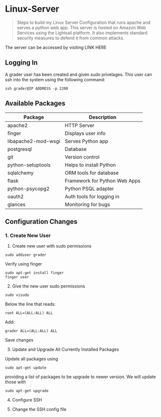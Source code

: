 # Linux-Server

> Steps to build my Linux Server Configuration
> that runs apache and serves a python web app.
> This server is hosted on Amazon Web Services
> using the Lightsail platform. It also implements
> standard security measures to defend it from
> common attacks.

The server can be accessed by visiting LINK HERE

##  Logging In

A grader user has been created and given sudo privelages.
This user can ssh into the system using the following command:

```
ssh grader@IP ADDRESS -p 2200
```

## Available Packages

Package | Description
------- | -----------
apache2 | HTTP Server
finger | Displays user info
libapache2-mod-wsgi | Serves Python app
postgresql | Database
git | Version control
python-setuptools | Helps to install Python
sqlalchemy | ORM tools for database
flask | Framework for Python Web Apps
python-psycopg2 | Python PSQL adapter
oauth2 | Auth tools for logging in
glances | Monitoring for bugs

## Configuration Changes

### 1. Create New User

1. Create new user with sudo permissions

```
sudo adduser grader
```

Verify using finger

```
sudo apt-get install finger
finger user
```

2. Give the new user sudo permissions

```
sudo visudo
```

Below the line that reads:
```
root ALL=(ALL:ALL) ALL
```
Add:
```
grader ALL=(ALL:ALL) ALL
```

Save changes

3. Update and Upgrade All Currently Installed Packages

Update all packages using

```
sudo apt-get update
```

providing a list of packages to be upgrade to newer version. We will update those with

```
sudo apt-get upgrade
```

4. Configure SSH

1. Change the SSH config file